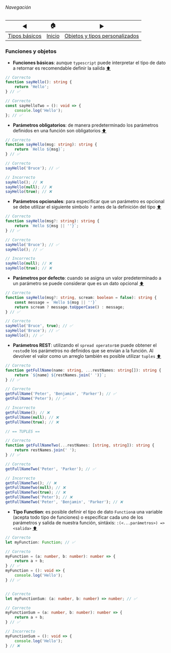 ###### Navegación
| ◀︎ | 🏠 | ▶︎ |
| - | - | - |
| [Tipos básicos](./tipos-basicos.md) | [Inicio](./README.md) | [Objetos y tipos personalizados](./objetos-tipos-personalizados.md) |

### Funciones y objetos

- **Funciones básicas**: aunque ```typescript``` puede interpretar el tipo de dato a retornar es recomendable definir la salida [⬆️](#navegación)
```ts
// Correcto
function sayHello(): string {
    return 'Hello';
} // ✅

// Correcto
const sayHelloTwo = (): void => {
    console.log('Hello');
}; // ✅
```

- **Parámetros obligatorios**: de manera predeterminado los parámetros definidos en una función son obligatorios [⬆️](#navegación)
```ts
// Correcto
function sayHello(msg: string): string {
    return `Hello ${msg}`;
} // ✅

// Correcto
sayHello('Bruce'); // ✅

// Incorrecto
sayHello(); // ❌
sayHello(null); // ❌
sayHello(true); // ❌
```

- **Parámetros opcionales**: para especificar que un parámetro es opcional se debe utilizar el siguiente símbolo ```?``` antes de la definición del tipo [⬆️](#navegación)
```ts
// Correcto
function sayHello(msg?: string): string {
    return `Hello ${msg || ''}`;
} // ✅

// Correcto
sayHello('Bruce'); // ✅
sayHello(); // ✅

// Incorrecto
sayHello(null); // ❌
sayHello(true); // ❌
```

- **Parámetros por defecto**: cuando se asigna un valor predeterminado a un parámetro se puede considerar que es un dato opcional [⬆️](#navegación)
```ts
// Correcto
function sayHello(msg?: string, scream: boolean = false): string {
    const message = `Hello ${msg || ''}`
    return scream ? message.toUpperCase() : message;
} // ✅

// Correcto
sayHello('Bruce', true); // ✅
sayHello('Bruce'); // ✅
sayHello(); // ✅
```

- **Parámetros REST**: utilizando el ```spread operator```se puede obtener el ```resto```de los parámetros no definidos que se envían a la función. Al devolver el valor como un arreglo también es posible utilizar ```tuples``` [⬆️](#navegación)
```ts
// Correcto
function getFullName(name: string, ...restNames: string[]): string {
    return `${name} ${restNames.join(' ')}`;
} // ✅

// Correcto
getFullName('Peter', 'Benjamin', 'Parker'); // ✅
getFullName('Peter'); // ✅

// Incorrecto
getFullName(); // ❌
getFullName(null); // ❌
getFullName(true); // ❌

// == TUPLES ==

// Correcto
function getFullNameTwo(...restNames: [string, string]): string {
    return restNames.join(' ');
} // ✅

// Correcto
getFullNameTwo('Peter', 'Parker'); // ✅

// Incorrecto
getFullNameTwo(); // ❌
getFullNameTwo(null); // ❌
getFullNameTwo(true); // ❌
getFullNameTwo('Peter'); // ❌
getFullNameTwo('Peter', 'Benjamin', 'Parker'); // ❌
```

- **Tipo Function**: es posible definir el tipo de dato ```Function```a una variable (acepta todo tipo de funciones) o especificar cada uno de los parámetros y salida de nuestra función, sintáxis: ```:(<...parámetros>) => <salida>``` [⬆️](#navegación)

```ts
// Correcto
let myFunction: Function; // ✅

// Correcto
myFunction = (a: number, b: number): number => {
    return a + b;
} // ✅
myFunction = (): void => {
    console.log('Hello');
} // ✅


// Correcto
let myFunctionSum: (a: number, b: number) => number; // ✅

// Correcto
myFunctionSum = (a: number, b: number): number => {
    return a + b;
} // ✅

// Incorrecto
myFunctionSum = (): void => {
    console.log('Hello');
} // ❌
```
